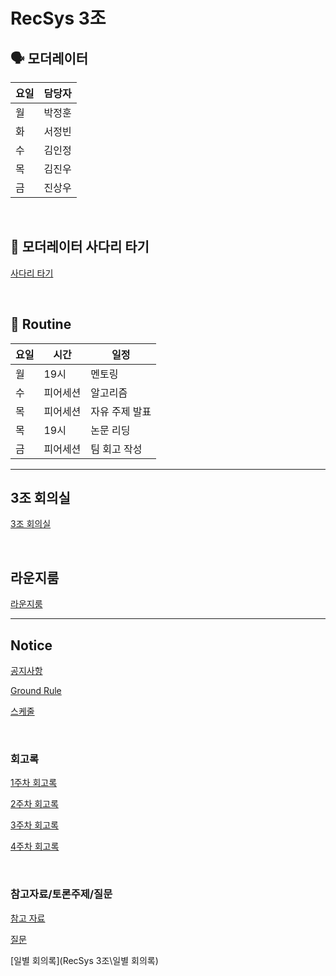 # RecSys 3조


## 🗣 모더레이터

| 요일 | 담당자 |
| --- | --- |
| 월 | 박정훈 |
| 화 | 서정빈 |
| 수 | 김인정 |
| 목 | 김진우 |
| 금 | 진상우 |

<br/>

## 🎰 모더레이터 사다리 타기
 [사다리 타기](https://search.naver.com/search.naver?where=nexearch&query=%EB%84%A4%EC%9D%B4%EB%B2%84+%EC%82%AC%EB%8B%A4%EB%A6%AC&ie=utf8&sm=tab_she&qdt=0)

<br/>

## 📆 Routine

| 요일 | 시간 | 일정 |
| --- | --- | --- |
| 월 | 19시 | 멘토링 |
| 수 | 피어세션 | 알고리즘 |
| 목 | 피어세션 | 자유 주제 발표 |
| 목 | 19시 | 논문 리딩
| 금 | 피어세션 | 팀 회고 작성 |



---

## 3조 회의실

[3조 회의실](https://zoom.us/j/94571792626?pwd=ZEY2L0dlL0xoNlp0Q1RIYUYvTThnUT09)

<br/>

## 라운지룸

[라운지룸](https://zoom.us/j/92835881503?pwd=Skp2QVllU2hlMlpDOVF3cEY5UGRXQT09)

---

## Notice

[공지사항](/RecSys_3조/공지사항.csv)

[Ground Rule](/RecSys_3조/Ground_Rule.md)

[스케줄](/RecSys_3조/스케줄.csv)

<br/>

### 회고록

[1주차 회고록](/RecSys_3조/1주차_회고록.md)

[2주차 회고록](/RecSys_3조/2주차_회고록.md)

[3주차 회고록](/RecSys_3조/3주차_회고록.md)

[4주차 회고록](/RecSys_3조/4주차_회고록.md)

<br/>

### 참고자료/토론주제/질문

[참고 자료](/RecSys_3조/참고_자료.md)

[질문](/RecSys_3조/질문.md)

[일별 회의록](RecSys 3조\일별 회의록)